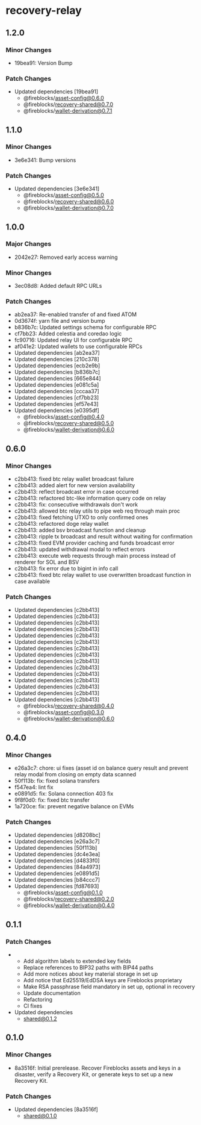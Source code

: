 # recovery-relay

## 1.2.0

### Minor Changes

- 19bea91: Version Bump

### Patch Changes

- Updated dependencies [19bea91]
  - @fireblocks/asset-config@0.6.0
  - @fireblocks/recovery-shared@0.7.0
  - @fireblocks/wallet-derivation@0.7.1

## 1.1.0

### Minor Changes

- 3e6e341: Bump versions

### Patch Changes

- Updated dependencies [3e6e341]
  - @fireblocks/asset-config@0.5.0
  - @fireblocks/recovery-shared@0.6.0
  - @fireblocks/wallet-derivation@0.7.0

## 1.0.0

### Major Changes

- 2042e27: Removed early access warning

### Minor Changes

- 3ec08d8: Added default RPC URLs

### Patch Changes

- ab2ea37: Re-enabled transfer of and fixed ATOM
- 0d3674f: yarn file and version bump
- b836b7c: Updated settings schema for configurable RPC
- cf7bb23: Added celestia and coredao logic
- fc90716: Updated relay UI for configurable RPC
- af041e2: Updated wallets to use configurable RPCs
- Updated dependencies [ab2ea37]
- Updated dependencies [210c378]
- Updated dependencies [ecb2e9b]
- Updated dependencies [b836b7c]
- Updated dependencies [665e844]
- Updated dependencies [e081c5a]
- Updated dependencies [cccaa37]
- Updated dependencies [cf7bb23]
- Updated dependencies [ef57e43]
- Updated dependencies [e0395df]
  - @fireblocks/asset-config@0.4.0
  - @fireblocks/recovery-shared@0.5.0
  - @fireblocks/wallet-derivation@0.6.0

## 0.6.0

### Minor Changes

- c2bb413: fixed btc relay wallet broadcast failure
- c2bb413: added alert for new version availability
- c2bb413: reflect broadcast error in case occurred
- c2bb413: refactored btc-like information query code on relay
- c2bb413: fix: consecutive withdrawals don't work
- c2bb413: allowed btc relay utils to pipe web req through main proc
- c2bb413: fixed fetching UTXO to only confirmed ones
- c2bb413: refactored doge relay wallet
- c2bb413: added bsv broadcast function and cleanup
- c2bb413: ripple tx broadcast and result without waiting for confirmation
- c2bb413: fixed EVM provider caching and funds broadcast error
- c2bb413: updated withdrawal modal to reflect errors
- c2bb413: execute web requests through main process instead of renderer for SOL and BSV
- c2bb413: fix error due to bigint in info call
- c2bb413: fixed btc relay wallet to use overwritten broadcast function in case available

### Patch Changes

- Updated dependencies [c2bb413]
- Updated dependencies [c2bb413]
- Updated dependencies [c2bb413]
- Updated dependencies [c2bb413]
- Updated dependencies [c2bb413]
- Updated dependencies [c2bb413]
- Updated dependencies [c2bb413]
- Updated dependencies [c2bb413]
- Updated dependencies [c2bb413]
- Updated dependencies [c2bb413]
- Updated dependencies [c2bb413]
- Updated dependencies [c2bb413]
- Updated dependencies [c2bb413]
- Updated dependencies [c2bb413]
- Updated dependencies [c2bb413]
  - @fireblocks/recovery-shared@0.4.0
  - @fireblocks/asset-config@0.3.0
  - @fireblocks/wallet-derivation@0.6.0

## 0.4.0

### Minor Changes

- e26a3c7: chore: ui fixes (asset id on balance query result and prevent relay modal from closing on empty data scanned
- 50f113b: fix: fixed solana transfers
- f547ea4: lint fix
- e0891d5: fix: Solana connection 403 fix
- 9f8f0d0: fix: fixed btc transfer
- 1a720ce: fix: prevent negative balance on EVMs

### Patch Changes

- Updated dependencies [d8208bc]
- Updated dependencies [e26a3c7]
- Updated dependencies [50f113b]
- Updated dependencies [dc4e3ea]
- Updated dependencies [d4833f0]
- Updated dependencies [84a4973]
- Updated dependencies [e0891d5]
- Updated dependencies [b84ccc7]
- Updated dependencies [fd87693]
  - @fireblocks/asset-config@0.1.0
  - @fireblocks/recovery-shared@0.2.0
  - @fireblocks/wallet-derivation@0.4.0

## 0.1.1

### Patch Changes

- - Add algorithm labels to extended key fields
  - Replace references to BIP32 paths with BIP44 paths
  - Add more notices about key material storage in set up
  - Add notice that Ed25519/EdDSA keys are Fireblocks proprietary
  - Make RSA passphrase field mandatory in set up, optional in recovery
  - Update documentation
  - Refactoring
  - CI fixes
- Updated dependencies
  - shared@0.1.2

## 0.1.0

### Minor Changes

- 8a3516f: Initial prerelease. Recover Fireblocks assets and keys in a disaster, verify a Recovery Kit, or generate keys to set up a new Recovery Kit.

### Patch Changes

- Updated dependencies [8a3516f]
  - shared@0.1.0
